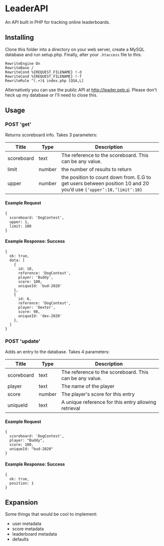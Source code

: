 # LeaderAPI
An API built in PHP for tracking online leaderboards. 

## Installing
Clone this folder into a directory on your web server, create a MySQL database and run setup.php. Finally, alter your `.htaccess` file to this:
```
RewriteEngine On
RewriteBase /
RewriteCond %{REQUEST_FILENAME} !-d
RewriteCond %{REQUEST_FILENAME} !-f
RewriteRule ^(.+)$ index.php [QSA,L]
```

Alternatively you can use the public API at http://leader.peb.si. Please don't heck up my database or I'll need to close this.

## Usage

### POST 'get'
Returns scoreboard info.
Takes 3 parameters:

Title | Type | Description
--- | --- | ---
scoreboard | text | The reference to the scoreboard. This can be any value.
limit | number | the number of results to return
upper | number | the position to count down from. E.G to get users between position 10 and 20 you’d use `{‘upper’:10,’limit’:10}`

#### Example Request
```
{
  scoreboard: 'DogContest',
  upper: 1,
  limit: 100
}
```

#### Example Response: Success
```
{
  ok: true,
  data: [
    {
      id: 10,
      reference: 'DogContest',
      player: 'Buddy',
      score: 100,
      uniqueId: 'bud-2020'
    },
    {
      id: 6,
      reference: 'DogContest',
      player: 'Dexter',
      score: 98,
      uniqueId: 'dex-2020'
    },
  ]
}
```

### POST 'update'
Adds an entry to the database.
Takes 4 parameters:

Title | Type | Description
--- | --- | ---
scoreboard | text | The reference to the scoreboard. This can be any value.
player | text | The name of the player
score | number | The player's score for this entry
uniqueId | text | A unique reference for this entry allowing retrieval

#### Example Request
```
{
  scoreboard: 'DogContest',
  player: "Buddy",
  score: 100,
  uniqueId: "bud-2020"
}
```

#### Example Response: Success
```
{
  ok: true,
  position: 1
}
```
## Expansion
Some things that would be cool to implement:
* user metadata
* score metadata
* leaderboard metadata
* defaults
